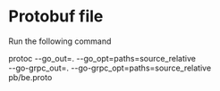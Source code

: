 
# Protobuf file

Run the following command

protoc --go_out=. --go_opt=paths=source_relative \
    --go-grpc_out=. --go-grpc_opt=paths=source_relative \
    pb/be.proto